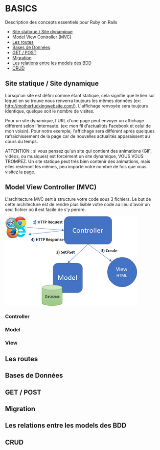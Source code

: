 # BASICS
Description des concepts essentiels pour Ruby on Rails


* [Site statique / Site dynamique](https://github.com/dacoloma/Rails_initiation#site-statique--site-dynamique)
* [Model View Controller (MVC)](https://github.com/dacoloma/Rails_initiation#model-view-controller-mvc)
* [Les routes](https://github.com/dacoloma/Rails_initiation#les-routes)
* [Bases de Données](https://github.com/dacoloma/Rails_initiation#bases-de-donn%C3%A9es)
* [GET / POST](https://github.com/dacoloma/Rails_initiation#get--post)
* [Migration](https://github.com/dacoloma/Rails_initiation#migration)
* [Les relations entre les models des BDD](https://github.com/dacoloma/Rails_initiation#les-relations-entre-les-models-des-bdd)
* [CRUD](https://github.com/dacoloma/Rails_initiation#crud)

## Site statique / Site dynamique
Lorsqu'un site est défini comme étant statique, cela signifie que le lien sur lequel on se trouve nous renverra toujours les mêmes données (ex: http://motherfuckingwebsite.com/). L'affichage renvoyée sera toujours identique, quelque soit le nombre de visites.

Pour un site dynamique, l'URL d'une page peut envoyer un affichage différent selon l'internaute. (ex: mon fil d'actualités Facebook et celui de mon voisin). Pour notre exemple, l'affichage sera différent après quelques rafraichissement de la page car de nouvelles actualités apparaissent au cours du temps.

ATTENTION : si vous pensez qu'un site qui contient des animations (GIF, vidéos, ou musiques) est forcément un site dynamique, VOUS VOUS TROMPEZ. Un site statique peut très bien contenir des animations, mais elles resteront les mêmes, peu importe votre nombre de fois que vous visitez la page.
## Model View Controller (MVC)
L'architecture MVC sert à structure votre code sous 3 fichiers. Le but de cette architecture est de rendre plus lisible votre code au lieu d'avoir un seul fichier où il est facile de s'y perdre.

![GitHub Logo](/images/mvc.png)


### Controller

### Model

### View
## Les routes
## Bases de Données
## GET / POST
## Migration
## Les relations entre les models des BDD
## CRUD
